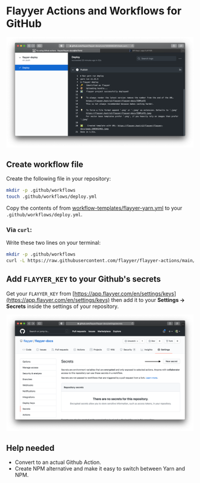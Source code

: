 # Flayyer Actions and Workflows for GitHub

![deploy results](./assets/result.png)

## Create workflow file

Create the following file in your repository:

```sh
mkdir -p .github/workflows
touch .github/workflows/deploy.yml
```

Copy the contents of from [workflow-templates/flayyer-yarn.yml](./workflow-templates/flayyer-yarn.yml) to your `.github/workflows/deploy.yml`.

### Via `curl`:

Write these two lines on your terminal:

```sh
mkdir -p .github/workflows
curl -L https://raw.githubusercontent.com/flayyer/flayyer-actions/main/workflow-templates/flayyer-yarn.yml --output .github/workflows/deploy.yml
```

## Add `FLAYYER_KEY` to your Github's secrets

Get your `FLAYYER_KEY` from [https://app.flayyer.com/en/settings/keys](https://app.flayyer.com/en/settings/keys) then add it to your **Settings -> Secrets** inside the settings of your repository.

![secrets section in your repository's settings](./assets/settings-secrets.png)

## Help needed

- Convert to an actual Github Action.
- Create NPM alternative and make it easy to switch between Yarn and NPM.
